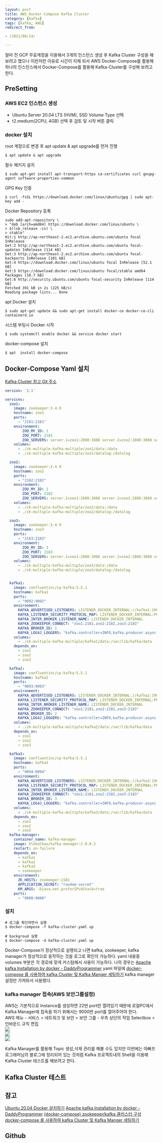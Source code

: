 ```yaml
---
layout: post 
title: AWS Docker-Compose Kafka Cluster
category: [kafka]
tags: [kafka, AWS]
redirect_from:

- /2021/08/14/

---
```


얼마 전 GCP 무료계정을 이용해서 3개의 인스턴스 생성 후 Kafka Cluster 구성을 해보려고 했으나 이런저런 이유로 시간이 지체 되서 AWS Docker-Compose를 활용해 하나의 인스턴스에서 Docker-Compose를 활용해 Kafka-Cluster를 구성해 보려고 한다.  

## PreSetting
### AWS EC2 인스턴스 생성
- Ubuntu Server 20.04 LTS (HVM), SSD Volume Type 선택  
- t2.medium(2CPU, 4GB) 선택 후 검토 및 시작 버튼 클릭

### docker 설치
root 계정으로 변경 후 apt update & apt upgrade를 먼저 진행 
```shell
$ apt update & apt upgrade
```  

필수 패키지 설치
```shell
$ sudo apt-get install apt-transport-https ca-certificates curl gnupg-agent software-properties-common
```  

GPG Key 인증
```shell
$ curl -fsSL https://download.docker.com/linux/ubuntu/gpg | sudo apt-key add -
```  

Docker Repository 등록
```shell
sudo add-apt-repository \
> "deb [arch=amd64] https://download.docker.com/linux/ubuntu \
> $(lsb_release -cs) \
> stable"
Hit:1 http://ap-northeast-2.ec2.archive.ubuntu.com/ubuntu focal InRelease
Get:2 http://ap-northeast-2.ec2.archive.ubuntu.com/ubuntu focal-updates InRelease [114 kB]                                    
Get:3 http://ap-northeast-2.ec2.archive.ubuntu.com/ubuntu focal-backports InRelease [101 kB]                                            
Get:4 https://download.docker.com/linux/ubuntu focal InRelease [52.1 kB]                                                                 
Get:5 https://download.docker.com/linux/ubuntu focal/stable amd64 Packages [10.7 kB]                    
Get:6 http://security.ubuntu.com/ubuntu focal-security InRelease [114 kB]
Fetched 391 kB in 2s (225 kB/s)    
Reading package lists... Done
```  

apt Docker 설치
```shell
$ sudo apt-get update && sudo apt-get install docker-ce docker-ce-cli containerd.io
```  

시스템 부팅시 Docker 시작
```shell
$ sudo systemctl enable docker && service docker start
```  

docker-compose 설치
```shell
$ apt  install docker-compose
```  

## Docker-Compose Yaml 설치  
[Kafka Cluster 참고 Git 주소](https://github.com/conduktor/kafka-stack-docker-compose)  
```yaml
version: '2.1'

services:
  zoo1:
    image: zookeeper:3.4.9
    hostname: zoo1
    ports:
      - "2181:2181"
    environment:
        ZOO_MY_ID: 1
        ZOO_PORT: 2181
        ZOO_SERVERS: server.1=zoo1:2888:3888 server.2=zoo2:2888:3888 server.3=zoo3:2888:3888
    volumes:
      - ./zk-multiple-kafka-multiple/zoo1/data:/data
      - ./zk-multiple-kafka-multiple/zoo1/datalog:/datalog

  zoo2:
    image: zookeeper:3.4.9
    hostname: zoo2
    ports:
      - "2182:2182"
    environment:
        ZOO_MY_ID: 2
        ZOO_PORT: 2182
        ZOO_SERVERS: server.1=zoo1:2888:3888 server.2=zoo2:2888:3888 server.3=zoo3:2888:3888
    volumes:
      - ./zk-multiple-kafka-multiple/zoo2/data:/data
      - ./zk-multiple-kafka-multiple/zoo2/datalog:/datalog

  zoo3:
    image: zookeeper:3.4.9
    hostname: zoo3
    ports:
      - "2183:2183"
    environment:
        ZOO_MY_ID: 3
        ZOO_PORT: 2183
        ZOO_SERVERS: server.1=zoo1:2888:3888 server.2=zoo2:2888:3888 server.3=zoo3:2888:3888
    volumes:
      - ./zk-multiple-kafka-multiple/zoo3/data:/data
      - ./zk-multiple-kafka-multiple/zoo3/datalog:/datalog


  kafka1:
    image: confluentinc/cp-kafka:5.5.1
    hostname: kafka1
    ports:
      - "9092:9092"
    environment:
      KAFKA_ADVERTISED_LISTENERS: LISTENER_DOCKER_INTERNAL://kafka1:19092,LISTENER_DOCKER_EXTERNAL://${DOCKER_HOST_IP:-127.0.0.1}:9092
      KAFKA_LISTENER_SECURITY_PROTOCOL_MAP: LISTENER_DOCKER_INTERNAL:PLAINTEXT,LISTENER_DOCKER_EXTERNAL:PLAINTEXT
      KAFKA_INTER_BROKER_LISTENER_NAME: LISTENER_DOCKER_INTERNAL
      KAFKA_ZOOKEEPER_CONNECT: "zoo1:2181,zoo2:2182,zoo3:2183"
      KAFKA_BROKER_ID: 1
      KAFKA_LOG4J_LOGGERS: "kafka.controller=INFO,kafka.producer.async.DefaultEventHandler=INFO,state.change.logger=INFO"
    volumes:
      - ./zk-multiple-kafka-multiple/kafka1/data:/var/lib/kafka/data
    depends_on:
      - zoo1
      - zoo2
      - zoo3

  kafka2:
    image: confluentinc/cp-kafka:5.5.1
    hostname: kafka2
    ports:
      - "9093:9093"
    environment:
      KAFKA_ADVERTISED_LISTENERS: LISTENER_DOCKER_INTERNAL://kafka2:19093,LISTENER_DOCKER_EXTERNAL://${DOCKER_HOST_IP:-127.0.0.1}:9093
      KAFKA_LISTENER_SECURITY_PROTOCOL_MAP: LISTENER_DOCKER_INTERNAL:PLAINTEXT,LISTENER_DOCKER_EXTERNAL:PLAINTEXT
      KAFKA_INTER_BROKER_LISTENER_NAME: LISTENER_DOCKER_INTERNAL
      KAFKA_ZOOKEEPER_CONNECT: "zoo1:2181,zoo2:2182,zoo3:2183"
      KAFKA_BROKER_ID: 2
      KAFKA_LOG4J_LOGGERS: "kafka.controller=INFO,kafka.producer.async.DefaultEventHandler=INFO,state.change.logger=INFO"
    volumes:
      - ./zk-multiple-kafka-multiple/kafka2/data:/var/lib/kafka/data
    depends_on:
      - zoo1
      - zoo2
      - zoo3

  kafka3:
    image: confluentinc/cp-kafka:5.5.1
    hostname: kafka3
    ports:
      - "9094:9094"
    environment:
      KAFKA_ADVERTISED_LISTENERS: LISTENER_DOCKER_INTERNAL://kafka3:19094,LISTENER_DOCKER_EXTERNAL://${DOCKER_HOST_IP:-127.0.0.1}:9094
      KAFKA_LISTENER_SECURITY_PROTOCOL_MAP: LISTENER_DOCKER_INTERNAL:PLAINTEXT,LISTENER_DOCKER_EXTERNAL:PLAINTEXT
      KAFKA_INTER_BROKER_LISTENER_NAME: LISTENER_DOCKER_INTERNAL
      KAFKA_ZOOKEEPER_CONNECT: "zoo1:2181,zoo2:2182,zoo3:2183"
      KAFKA_BROKER_ID: 3
      KAFKA_LOG4J_LOGGERS: "kafka.controller=INFO,kafka.producer.async.DefaultEventHandler=INFO,state.change.logger=INFO"
    volumes:
      - ./zk-multiple-kafka-multiple/kafka3/data:/var/lib/kafka/data
    depends_on:
      - zoo1
      - zoo2
      - zoo3
  kafka-manager:
    container_name: kafka-manager
    image: hlebalbau/kafka-manager:2.0.0.2
    restart: on-failure
    depends_on:
      - kafka1
      - kafka2
      - kafka3
      - zookeeper
    environment:
      ZK_HOSTS: zookeeper:2181
      APPLICATION_SECRET: "random-secret"
      KM_ARGS: -Djava.net.preferIPv4Stack=true
    ports:
      - "9000:9000"
```  
### 설치
```shell
# 로그를 확인하면서 실행
$ docker-compose -f kafka-cluster.yaml up

# backgroud 실행
$ docker-compose -d kafka-cluster.yaml up
```  

Docker-Compose가 정상적으로 실행되고 나면 kafka, zookeeper, kafka manager가 정상적으로 동작하는 것을 로그로 확인이 가능하다. yaml 내용중 volumes 부분은 각 경로에 맞게 커스텀해서 사용이 가능하다. 나의 경우는 [Apache kafka Installation by docker - DaddyProgrammer](https://daddyprogrammer.org/post/12087/apache-kafka-install-by-docker/) yaml 파일에 [docker-compose 를 사용하여 kafka Cluster 및 Kafka Manger 세팅하기](https://akageun.github.io/2020/05/01/docker-compose-kafka-cluster-manager.html) kafka manager 설정만 가져와서 사용했다.  

### kafka manager 접속(AWS 보안그룹설정) 
AWS는 기본적으로 Instance를 생성하면 22번 port만 열려있기 때문에 로컬PC에서 Kafka Manager에 접속을 하기 위해서는 9000번 port를 열어주어야 한다.  
AWS 메뉴 - 서비스 > 네트워크 및 보안 > 보안 그룹 - 우측 상단의 작업 Selectbox > 인바운드 규칙 편집  
<img src="https://sisipapa.github.io/assets/images/posts/aws-security-group1.png" >  
<img src="https://sisipapa.github.io/assets/images/posts/aws-security-group2.png" >  
<img src="https://sisipapa.github.io/assets/images/posts/aws-security-group3.png" >  

Kafka Manager를 활용해 Topic 생성,삭제 관리를 해볼 수도 있지만 이번에는 아빠프로그래머님의 블로그에 정리되어 있는 것처럼 Kafka 프로젝트내의 Shell을 이용해 Kafka Cluster 테스트를 해보려고 한다.  

## Kafka Cluster 테스트  





## 참고
[Ubuntu 20.04 Docker 설치하기](https://blog.dalso.org/linux/ubuntu-20-04-lts/13118)
[Apache kafka Installation by docker - DaddyProgrammer](https://daddyprogrammer.org/post/12087/apache-kafka-install-by-docker/)
[(docker-compose) zookeeper/kafka 클러스터 구성](https://javachoi.tistory.com/413)
[docker-compose 를 사용하여 kafka Cluster 및 Kafka Manger 세팅하기](https://akageun.github.io/2020/05/01/docker-compose-kafka-cluster-manager.html)

## Github

